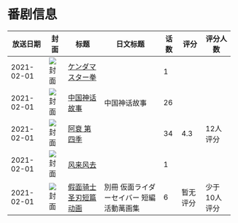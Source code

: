# 番剧信息

|放送日期|封面|标题|日文标题|话数|评分|评分人数|
|---|---|---|---|---|---|---|
|2021-02-01|![封面](https://lain.bgm.tv/pic/cover/c/dd/10/366177_JJjb9.jpg)|[ケンダマスター拳](https://bangumi.tv/subject/366177)||1|||
|2021-02-01|![封面](https://lain.bgm.tv/pic/cover/c/56/c0/530890_kF9Kx.jpg)|[中国神话故事](https://bangumi.tv/subject/530890)|中国神话故事|26|||
|2021-02-01|![封面](https://lain.bgm.tv/pic/cover/c/df/7c/331076_J86X8.jpg)|[阿衰 第四季](https://bangumi.tv/subject/331076)||34|4.3|12人评分|
|2021-02-01|![封面](https://lain.bgm.tv/pic/cover/c/90/40/333886_aR5tW.jpg)|[风来风去](https://bangumi.tv/subject/333886)||1|||
|2021-02-01|![封面](https://lain.bgm.tv/pic/cover/c/a3/a8/446202_dr26W.jpg)|[假面骑士圣刃短篇动画](https://bangumi.tv/subject/446202)|別冊 仮面ライダーセイバー 短編活動萬画集|6|暂无评分|少于10人评分|
